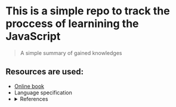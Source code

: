 
<h1>This is a simple repo to track the proccess of learnining the JavaScript</h1>
<blockquote>
A simple summary of gained knowledges
</blockquote>
<h2>
    Resources are used:
</h2>
<section>
    <ul>
        <li>
            <a href="https://learn.javascript.ru/"> Online book </a>
        </li>
        <li>
            <a hreg="https://www.ecma-international.org/publications-and-standards/standards/ecma-262/"> Language specification</a>
        </li>
        <li>
            <details>
                <summary>References</summary>
                <ul>
                    <li> <a href="https://developer.mozilla.org/ru/docs/Web/JavaScript/Reference">MDN (Mozilla) JavaScript Reference</a> </li>
                    <li> <a href="https://msdn.microsoft.com/">MSDN</a> </li>
                </ul>
            </details>
        </li>
    </ul>
</section>
